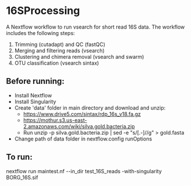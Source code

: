 # 16SProcessing
A Nextflow workflow to run vsearch for short read 16S data. The workflow includes the following steps:
1. Trimming (cutadapt) and QC (fastQC)
2. Merging and filtering reads (vsearch)
3. Clustering and chimera removal (vsearch and swarm)
4. OTU classification (vsearch sintax)

## Before running:
- Install Nextflow
- Install Singularity
- Create 'data' folder in main directory and download and unzip:
    * https://www.drive5.com/sintax/rdp_16s_v18.fa.gz
    * https://mothur.s3.us-east-2.amazonaws.com/wiki/silva.gold.bacteria.zip
    * Run unzip -p silva.gold.bacteria.zip | sed -e "s/[.-]//g" > gold.fasta
- Change path of data folder in nextflow.config runOptions

## To run:
nextflow run maintest.nf --in_dir test_16S_reads -with-singularity BORG_16S.sif
